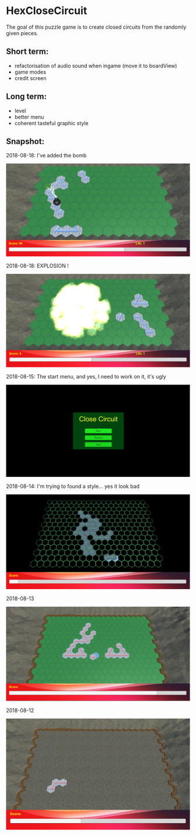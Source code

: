 # HexCloseCircuit
The goal of this puzzle game is to create closed circuits from the randomly given pieces.

## Short term:

- refactorisation of audio sound when ingame (move it to boardView)
- game modes
- credit screen

## Long term:

- level
- better menu
- coherent tasteful graphic style

## Snapshot:

2018-08-18: I've added the bomb

![2018-08-18b](screenshot-20180818b.png)

2018-08-18: EXPLOSION !

![2018-08-18](screenshot-20180818.png)

2018-08-15: The start menu, and yes, I need to work on it, it's ugly

![2018-08-15](screenshot-20180815.png)

2018-08-14: I'm trying to found a style... yes it look bad

![2018-08-14](screenshot-20180814.png)

2018-08-13

![2018-08-13](screenshot-20180813.png)

2018-08-12

![2018-08-12](screenshot-20180812.png)
